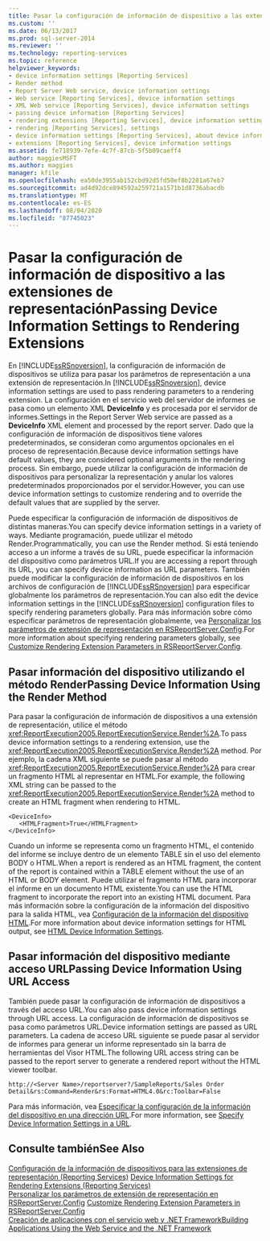 ```yaml
---
title: Pasar la configuración de información de dispositivo a las extensiones de representación | Microsoft Docs
ms.custom: ''
ms.date: 06/13/2017
ms.prod: sql-server-2014
ms.reviewer: ''
ms.technology: reporting-services
ms.topic: reference
helpviewer_keywords:
- device information settings [Reporting Services]
- Render method
- Report Server Web service, device information settings
- Web service [Reporting Services], device information settings
- XML Web service [Reporting Services], device information settings
- passing device information [Reporting Services]
- rendering extensions [Reporting Services], device information settings
- rendering [Reporting Services], settings
- device information settings [Reporting Services], about device information settings
- extensions [Reporting Services], device information settings
ms.assetid: fe718939-7efe-4c7f-87cb-5f5b09caeff4
author: maggiesMSFT
ms.author: maggies
manager: kfile
ms.openlocfilehash: ea50de3955ab152cbd92d5fd50ef8b2281a67eb7
ms.sourcegitcommit: ad4d92dce894592a259721a1571b1d8736abacdb
ms.translationtype: MT
ms.contentlocale: es-ES
ms.lasthandoff: 08/04/2020
ms.locfileid: "87745023"
---
```

# <a name="passing-device-information-settings-to-rendering-extensions"></a><span data-ttu-id="69399-102">Pasar la configuración de información de dispositivo a las extensiones de representación</span><span class="sxs-lookup"><span data-stu-id="69399-102">Passing Device Information Settings to Rendering Extensions</span></span>
  <span data-ttu-id="69399-103">En [!INCLUDE[ssRSnoversion](../../../includes/ssrsnoversion-md.md)], la configuración de información de dispositivos se utiliza para pasar los parámetros de representación a una extensión de representación.</span><span class="sxs-lookup"><span data-stu-id="69399-103">In [!INCLUDE[ssRSnoversion](../../../includes/ssrsnoversion-md.md)], device information settings are used to pass rendering parameters to a rendering extension.</span></span> <span data-ttu-id="69399-104">La configuración en el servicio web del servidor de informes se pasa como un elemento XML **DeviceInfo** y es procesada por el servidor de informes.</span><span class="sxs-lookup"><span data-stu-id="69399-104">Settings in the Report Server Web service are passed as a **DeviceInfo** XML element and processed by the report server.</span></span> <span data-ttu-id="69399-105">Dado que la configuración de información de dispositivos tiene valores predeterminados, se consideran como argumentos opcionales en el proceso de representación.</span><span class="sxs-lookup"><span data-stu-id="69399-105">Because device information settings have default values, they are considered optional arguments in the rendering process.</span></span> <span data-ttu-id="69399-106">Sin embargo, puede utilizar la configuración de información de dispositivos para personalizar la representación y anular los valores predeterminados proporcionados por el servidor.</span><span class="sxs-lookup"><span data-stu-id="69399-106">However, you can use device information settings to customize rendering and to override the default values that are supplied by the server.</span></span>  
  
 <span data-ttu-id="69399-107">Puede especificar la configuración de información de dispositivos de distintas maneras.</span><span class="sxs-lookup"><span data-stu-id="69399-107">You can specify device information settings in a variety of ways.</span></span> <span data-ttu-id="69399-108">Mediante programación, puede utilizar el método Render.</span><span class="sxs-lookup"><span data-stu-id="69399-108">Programmatically, you can use the Render method.</span></span> <span data-ttu-id="69399-109">Si está teniendo acceso a un informe a través de su URL, puede especificar la información del dispositivo como parámetros URL.</span><span class="sxs-lookup"><span data-stu-id="69399-109">If you are accessing a report through its URL, you can specify device information as URL parameters.</span></span> <span data-ttu-id="69399-110">También puede modificar la configuración de información de dispositivos en los archivos de configuración de [!INCLUDE[ssRSnoversion](../../../includes/ssrsnoversion-md.md)] para especificar globalmente los parámetros de representación.</span><span class="sxs-lookup"><span data-stu-id="69399-110">You can also edit the device information settings in the [!INCLUDE[ssRSnoversion](../../../includes/ssrsnoversion-md.md)] configuration files to specify rendering parameters globally.</span></span> <span data-ttu-id="69399-111">Para más información sobre cómo especificar parámetros de representación globalmente, vea [Personalizar los parámetros de extensión de representación en RSReportServer.Config](../../customize-rendering-extension-parameters-in-rsreportserver-config.md).</span><span class="sxs-lookup"><span data-stu-id="69399-111">For more information about specifying rendering parameters globally, see [Customize Rendering Extension Parameters in RSReportServer.Config](../../customize-rendering-extension-parameters-in-rsreportserver-config.md).</span></span>  
  
## <a name="passing-device-information-using-the-render-method"></a><span data-ttu-id="69399-112">Pasar información del dispositivo utilizando el método Render</span><span class="sxs-lookup"><span data-stu-id="69399-112">Passing Device Information Using the Render Method</span></span>  
 <span data-ttu-id="69399-113">Para pasar la configuración de información de dispositivos a una extensión de representación, utilice el método <xref:ReportExecution2005.ReportExecutionService.Render%2A>.</span><span class="sxs-lookup"><span data-stu-id="69399-113">To pass device information settings to a rendering extension, use the <xref:ReportExecution2005.ReportExecutionService.Render%2A> method.</span></span> <span data-ttu-id="69399-114">Por ejemplo, la cadena XML siguiente se puede pasar al método <xref:ReportExecution2005.ReportExecutionService.Render%2A> para crear un fragmento HTML al representar en HTML.</span><span class="sxs-lookup"><span data-stu-id="69399-114">For example, the following XML string can be passed to the <xref:ReportExecution2005.ReportExecutionService.Render%2A> method to create an HTML fragment when rendering to HTML.</span></span>  
  
```  
<DeviceInfo>  
   <HTMLFragment>True</HTMLFragment>  
</DeviceInfo>  
```  
  
 <span data-ttu-id="69399-115">Cuando un informe se representa como un fragmento HTML, el contenido del informe se incluye dentro de un elemento TABLE sin el uso del elemento BODY o HTML.</span><span class="sxs-lookup"><span data-stu-id="69399-115">When a report is rendered as an HTML fragment, the content of the report is contained within a TABLE element without the use of an HTML or BODY element.</span></span> <span data-ttu-id="69399-116">Puede utilizar el fragmento HTML para incorporar el informe en un documento HTML existente.</span><span class="sxs-lookup"><span data-stu-id="69399-116">You can use the HTML fragment to incorporate the report into an existing HTML document.</span></span> <span data-ttu-id="69399-117">Para más información sobre la configuración de la información del dispositivo para la salida HTML, vea [Configuración de la información del dispositivo HTML](../../html-device-information-settings.md).</span><span class="sxs-lookup"><span data-stu-id="69399-117">For more information about device information settings for HTML output, see [HTML Device Information Settings](../../html-device-information-settings.md).</span></span>  
  
## <a name="passing-device-information-using-url-access"></a><span data-ttu-id="69399-118">Pasar información del dispositivo mediante acceso URL</span><span class="sxs-lookup"><span data-stu-id="69399-118">Passing Device Information Using URL Access</span></span>  
 <span data-ttu-id="69399-119">También puede pasar la configuración de información de dispositivos a través del acceso URL.</span><span class="sxs-lookup"><span data-stu-id="69399-119">You can also pass device information settings through URL access.</span></span> <span data-ttu-id="69399-120">La configuración de información de dispositivos se pasa como parámetros URL.</span><span class="sxs-lookup"><span data-stu-id="69399-120">Device information settings are passed as URL parameters.</span></span> <span data-ttu-id="69399-121">La cadena de acceso URL siguiente se puede pasar al servidor de informes para generar un informe representado sin la barra de herramientas del Visor HTML.</span><span class="sxs-lookup"><span data-stu-id="69399-121">The following URL access string can be passed to the report server to generate a rendered report without the HTML viewer toolbar.</span></span>  
  
```  
http://<Server Name>/reportserver?/SampleReports/Sales Order Detail&rs:Command=Render&rs:Format=HTML4.0&rc:Toolbar=False  
```  
  
 <span data-ttu-id="69399-122">Para más información, vea [Especificar la configuración de la información del dispositivo en una dirección URL](../../specify-device-information-settings-in-a-url.md).</span><span class="sxs-lookup"><span data-stu-id="69399-122">For more information, see [Specify Device Information Settings in a URL](../../specify-device-information-settings-in-a-url.md).</span></span>  
  
## <a name="see-also"></a><span data-ttu-id="69399-123">Consulte también</span><span class="sxs-lookup"><span data-stu-id="69399-123">See Also</span></span>  
 <span data-ttu-id="69399-124">[Configuración de la información de dispositivos para las extensiones de representación &#40;Reporting Services&#41;](../../device-information-settings-for-rendering-extensions-reporting-services.md) </span><span class="sxs-lookup"><span data-stu-id="69399-124">[Device Information Settings for Rendering Extensions &#40;Reporting Services&#41;](../../device-information-settings-for-rendering-extensions-reporting-services.md) </span></span>  
 <span data-ttu-id="69399-125">[Personalizar los parámetros de extensión de representación en RSReportServer.Config](../../customize-rendering-extension-parameters-in-rsreportserver-config.md) </span><span class="sxs-lookup"><span data-stu-id="69399-125">[Customize Rendering Extension Parameters in RSReportServer.Config](../../customize-rendering-extension-parameters-in-rsreportserver-config.md) </span></span>  
 [<span data-ttu-id="69399-126">Creación de aplicaciones con el servicio web y .NET Framework</span><span class="sxs-lookup"><span data-stu-id="69399-126">Building Applications Using the Web Service and the .NET Framework</span></span>](building-applications-using-the-web-service-and-the-net-framework.md)  
  
  
